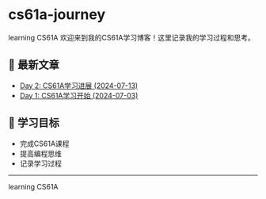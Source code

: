 # cs61a-journey
learning CS61A
欢迎来到我的CS61A学习博客！这里记录我的学习过程和思考。

## 📝 最新文章
- [Day 2: CS61A学习进展 (2024-07-13)](./2024-07-13-cs61a-day2)
- [Day 1: CS61A学习开始 (2024-07-03)](./2024-07-03-cs61a-start)

## 🎯 学习目标
- 完成CS61A课程
- 提高编程思维
- 记录学习过程

---
learning CS61A
